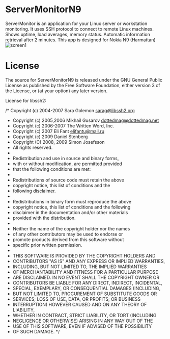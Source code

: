 # ServerMonitorN9

ServerMonitor is an application for your Linux server or workstation monitoring. It uses SSH protocol to connect to remote Linux machines. Shows uptime, load averages, memory status. Automatic information retrieval after 2 minutes. This app is designed for Nokia N9 (Harmattan)
![screen1](https://raw.github.com/kesrut/kesrut.github.com/master/screen1.png)

# License

The source for ServerMonitorN9 is released under the GNU General Public License as published by the Free Software Foundation, either version 3 of the License, or (at your option) any later version.

License for libssh2:

/* Copyright (c) 2004-2007 Sara Golemon <sarag@libssh2.org>
 * Copyright (c) 2005,2006 Mikhail Gusarov <dottedmag@dottedmag.net>
 * Copyright (c) 2006-2007 The Written Word, Inc.
 * Copyright (c) 2007 Eli Fant <elifantu@mail.ru>
 * Copyright (c) 2009 Daniel Stenberg
 * Copyright (C) 2008, 2009 Simon Josefsson
 * All rights reserved.
 *
 * Redistribution and use in source and binary forms,
 * with or without modification, are permitted provided
 * that the following conditions are met:
 *
 *   Redistributions of source code must retain the above
 *   copyright notice, this list of conditions and the
 *   following disclaimer.
 *
 *   Redistributions in binary form must reproduce the above
 *   copyright notice, this list of conditions and the following
 *   disclaimer in the documentation and/or other materials
 *   provided with the distribution.
 *
 *   Neither the name of the copyright holder nor the names
 *   of any other contributors may be used to endorse or
 *   promote products derived from this software without
 *   specific prior written permission.
 *
 * THIS SOFTWARE IS PROVIDED BY THE COPYRIGHT HOLDERS AND
 * CONTRIBUTORS "AS IS" AND ANY EXPRESS OR IMPLIED WARRANTIES,
 * INCLUDING, BUT NOT LIMITED TO, THE IMPLIED WARRANTIES
 * OF MERCHANTABILITY AND FITNESS FOR A PARTICULAR PURPOSE
 * ARE DISCLAIMED. IN NO EVENT SHALL THE COPYRIGHT OWNER OR
 * CONTRIBUTORS BE LIABLE FOR ANY DIRECT, INDIRECT, INCIDENTAL,
 * SPECIAL, EXEMPLARY, OR CONSEQUENTIAL DAMAGES (INCLUDING,
 * BUT NOT LIMITED TO, PROCUREMENT OF SUBSTITUTE GOODS OR
 * SERVICES; LOSS OF USE, DATA, OR PROFITS; OR BUSINESS
 * INTERRUPTION) HOWEVER CAUSED AND ON ANY THEORY OF LIABILITY,
 * WHETHER IN CONTRACT, STRICT LIABILITY, OR TORT (INCLUDING
 * NEGLIGENCE OR OTHERWISE) ARISING IN ANY WAY OUT OF THE
 * USE OF THIS SOFTWARE, EVEN IF ADVISED OF THE POSSIBILITY
 * OF SUCH DAMAGE.
 */


